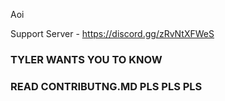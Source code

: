 Aoi

Support Server - https://discord.gg/zRvNtXFWeS

### TYLER WANTS YOU TO KNOW
### READ CONTRIBUTNG.MD PLS PLS PLS
